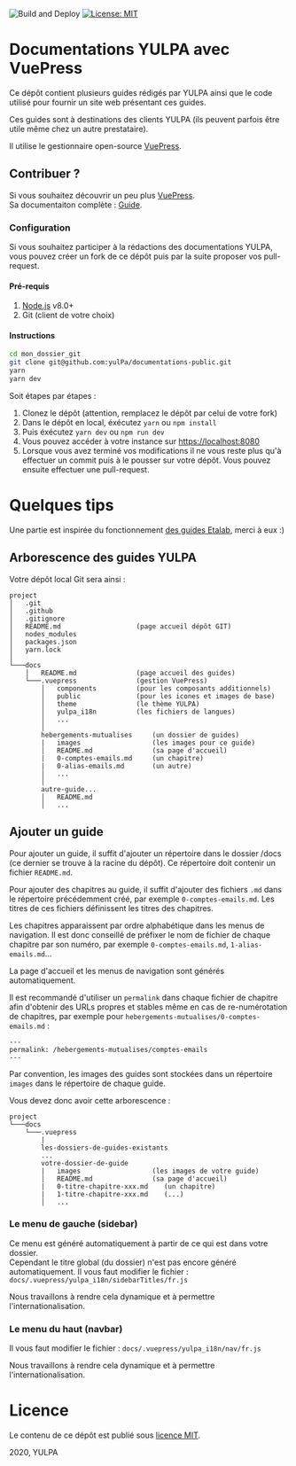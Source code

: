 ![Build and Deploy](https://github.com/yulPa/documentations-public/workflows/Build%20and%20Deploy/badge.svg)
[![License: MIT](https://img.shields.io/badge/License-MIT-yellow.svg)](https://opensource.org/licenses/MIT)

# Documentations YULPA avec VuePress

Ce dépôt contient plusieurs guides rédigés par YULPA ainsi que le code
utilisé pour fournir un site web présentant ces guides.

Ces guides sont à destinations des clients YULPA (ils peuvent parfois
être utile même chez un autre prestataire).

Il utilise le gestionnaire open-source
[VuePress](https://vuepress.vuejs.org/).

## Contribuer ?

Si vous souhaitez découvrir un peu plus
[VuePress](https://vuepress.vuejs.org/).  
Sa documentaiton complète : [Guide](https://vuepress.vuejs.org/guide/).


### Configuration

Si vous souhaitez participer à la rédactions des documentations YULPA,
vous pouvez créer un fork de ce dépôt puis par la suite proposer vos
pull-request.

#### Pré-requis

1. [Node.js](https://nodejs.org/en/) v8.0+
2. Git (client de votre choix)

#### Instructions

```sh
cd mon_dossier_git
git clone git@github.com:yulPa/documentations-public.git 
yarn
yarn dev
```

Soit étapes par étapes :

1. Clonez le dépôt (attention, remplacez le dépôt par celui de votre
   fork)
2. Dans le dépôt en local, éxécutez `yarn` ou `npm install`
3. Puis éxécutez `yarn dev` ou `npm run dev`
4. Vous pouvez accéder à votre instance sur
   [https://localhost:8080](https://localhost:8080)
5. Lorsque vous avez terminé vos modifications il ne vous reste plus
   qu'à effectuer un commit puis à le pousser sur votre dépôt. Vous
   pouvez ensuite effectuer une pull-request.


# Quelques tips

Une partie est inspirée du fonctionnement
[des guides Etalab](https://github.com/etalab/guides.etalab.gouv.fr),
merci à eux :)

## Arborescence des guides YULPA

Votre dépôt local Git sera ainsi :

```
project
│   .git
│   .github
│   .gitignore
│   README.md                   (page accueil dépôt GIT)
│   nodes_modules
│   packages.json
│   yarn.lock  
│
└───docs
    │   README.md               (page accueil des guides)
    └───.vuepress               (gestion VuePress)
        │   components          (pour les composants additionnels)
        │   public              (pour les icones et images de base)
        │   theme               (le thème YULPA)
        │   yulpa_i18n          (les fichiers de langues)
        │   ...
        │
        hebergements-mutualises     (un dossier de guides)
        |   images                  (les images pour ce guide)
        │   README.md               (sa page d'accueil)
        |   0-comptes-emails.md     (un chapitre)
        |   0-alias-emails.md       (un autre)
        │   ...
        │
        autre-guide...
        │   README.md
        │   ...
```

## Ajouter un guide

Pour ajouter un guide, il suffit d'ajouter un répertoire dans le dossier
/docs (ce dernier se trouve à la racine du dépôt). Ce répertoire doit
contenir un fichier `README.md`.

Pour ajouter des chapitres au guide, il suffit d'ajouter des fichiers
`.md` dans le répertoire précédemment créé, par exemple
`0-comptes-emails.md`. Les titres de ces fichiers définissent les titres
des chapitres.

Les chapitres apparaissent par ordre alphabétique dans les menus de
navigation. Il est donc conseillé de préfixer le nom de fichier de
chaque chapitre par son numéro, par exemple `0-comptes-emails.md`,
`1-alias-emails.md`...

La page d'accueil et les menus de navigation sont générés
automatiquement.

Il est recommandé d'utiliser un `permalink` dans chaque fichier de
chapitre afin d'obtenir des URLs propres et stables même en cas de
re-numérotation de chapitres, par exemple pour
`hebergements-mutualises/0-comptes-emails.md` :

```
---
permalink: /hebergements-mutualises/comptes-emails
---
```

Par convention, les images des guides sont stockées dans un répertoire
`images` dans le répertoire de chaque guide.

Vous devez donc avoir cette arborescence :

```
project
└───docs
    └───.vuepress
        |
        les-dossiers-de-guides-existants
        ...
        votre-dossier-de-guide
        |   images                  (les images de votre guide)
        │   README.md               (sa page d'accueil)
        |   0-titre-chapitre-xxx.md    (un chapitre)
        |   1-titre-chapitre-xxx.md    (...)
        │   ...
```


### Le menu de gauche (sidebar)

Ce menu est généré automatiquement à partir de ce qui est dans votre
dossier.  
Cependant le titre global (du dossier) n'est pas encore généré
automatiquement. Il vous faut modifier le fichier :
`docs/.vuepress/yulpa_i18n/sidebarTitles/fr.js`

Nous travaillons à rendre cela dynamique et à permettre
l'internationalisation.

### Le menu du haut (navbar)

Il vous faut modifier le fichier : `docs/.vuepress/yulpa_i18n/nav/fr.js`

Nous travaillons à rendre cela dynamique et à permettre
l'internationalisation.


# Licence

Le contenu de ce dépôt est publié sous
[licence MIT](https://opensource.org/licenses/MIT).

2020, YULPA
